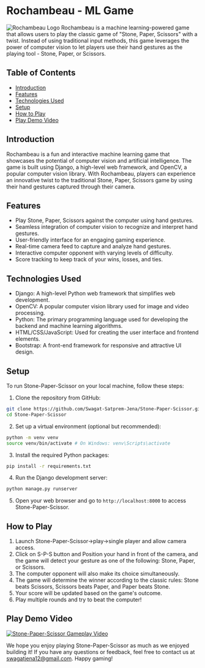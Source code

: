# Rochambeau - ML Game

![Rochambeau Logo](https://user-images.githubusercontent.com/88606859/255312709-2b886e88-ade9-4352-93d5-42ce5fe04755.png)
Rochambeau is a machine learning-powered game that allows users to play the classic game of "Stone, Paper, Scissors" with a twist. Instead of using traditional input methods, this game leverages the power of computer vision to let players use their hand gestures as the playing tool - Stone, Paper, or Scissors.

## Table of Contents

- [Introduction](#introduction)
- [Features](#features)
- [Technologies Used](#technologies-used)
- [Setup](#setup)
- [How to Play](#how-to-play)
- [Play Demo Video](#play-demo-video)
## Introduction

Rochambeau is a fun and interactive machine learning game that showcases the potential of computer vision and artificial intelligence. The game is built using Django, a high-level web framework, and OpenCV, a popular computer vision library. With Rochambeau, players can experience an innovative twist to the traditional Stone, Paper, Scissors game by using their hand gestures captured through their camera.

## Features

- Play Stone, Paper, Scissors against the computer using hand gestures.
- Seamless integration of computer vision to recognize and interpret hand gestures.
- User-friendly interface for an engaging gaming experience.
- Real-time camera feed to capture and analyze hand gestures.
- Interactive computer opponent with varying levels of difficulty.
- Score tracking to keep track of your wins, losses, and ties.

## Technologies Used

- Django: A high-level Python web framework that simplifies web development.
- OpenCV: A popular computer vision library used for image and video processing.
- Python: The primary programming language used for developing the backend and machine learning algorithms.
- HTML/CSS/JavaScript: Used for creating the user interface and frontend elements.
- Bootstrap: A front-end framework for responsive and attractive UI design.

## Setup

To run Stone-Paper-Scissor on your local machine, follow these steps:

1. Clone the repository from GitHub:
```bash
git clone https://github.com/Swagat-Satprem-Jena/Stone-Paper-Scissor.git
cd Stone-Paper-Scissor
```

2. Set up a virtual environment (optional but recommended):

```bash
python -m venv venv
source venv/bin/activate # On Windows: venv\Scripts\activate
```

3. Install the required Python packages:

```bash
pip install -r requirements.txt
```

4. Run the Django development server:

```bash
python manage.py runserver
```

5. Open your web browser and go to `http://localhost:8000` to access Stone-Paper-Scissor.

## How to Play

1. Launch Stone-Paper-Scissor->play->single player and allow camera access.
2. Click on S-P-S button and Position your hand in front of the camera, and the game will detect your gesture as one of the following: Stone, Paper, or Scissors.
3. The computer opponent will also make its choice simultaneously.
4. The game will determine the winner according to the classic rules: Stone beats Scissors, Scissors beats Paper, and Paper beats Stone.
5. Your score will be updated based on the game's outcome.
6. Play multiple rounds and try to beat the computer!


## Play Demo Video
[![Stone-Paper-Scissor Gameplay Video](https://user-images.githubusercontent.com/88606859/255312709-2b886e88-ade9-4352-93d5-42ce5fe04755.png)](https://youtu.be/2cmh1YycJHg)

We hope you enjoy playing Stone-Paper-Scissor as much as we enjoyed building it! If you have any questions or feedback, feel free to contact us at [swagatjena12@gmail.com](mailto:swagatjena12@gmail.com). Happy gaming!
